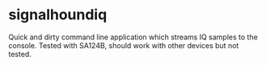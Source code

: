 # signalhoundiq

Quick and dirty command line application which streams IQ samples to the console.
Tested with SA124B, should work with other devices but not tested.
